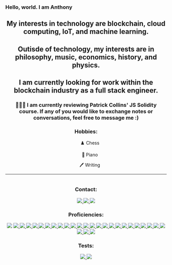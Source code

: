 ### Hello, world. I am Anthony

<div align= 'center'>
  <h2>My interests in technology are blockchain, cloud computing, IoT, and machine learning. </h2>
  <h2>Outisde of technology, my interests are in philosophy, music, economics, history, and physics. </h2>
  <h2>I am currently looking for work within the blockchain industry as a full stack engineer. </h2>
  
  <h3>👨🏻‍💻 I am currently reviewing Patrick Collins' JS Solidity course. If any of you would like to exchange notes or conversations, feel free to message me :)</h3>
  
  <h3>Hobbies:</h3>
  <ul>♟️ Chess</ul>
  <ul>🎹 Piano</ul>
  <ul>🖊️ Writing</ul>
</div>

<hr>
<div align= 'center'>
<img src='https://github-readme-stats.vercel.app/api?username=anthonymadia&count_private=true' alt="">
</div>

<div align='center'>
    <h3>Contact:</h3>
    <a href="https://www.linkedin.com/in/anthonymadia/"><img src="https://img.shields.io/badge/-LinkedIn-0077B5?style=flat-square&logo=LinkedIn&logoColor=white" />  </a>
    <a href="https://github.com/anthonymadia"><img src="https://img.shields.io/github/followers/manliestben?color=black&label=GitHub&logo=GitHub&logoColor=white&style=flat-square" />  </a>
    <a href="mailto: aamadia24@gmail.com"><img src="https://img.shields.io/badge/-Gmail-D14836?style=flat-square&logo=Gmail&logoColor=white" />  </a>
  </div>

<div align='center'>
      <h3>Proficiencies:</h3>
      <img src='https://img.shields.io/badge/Ethereum-3C3C3D?style=for-the-badge&logo=Ethereum&logoColor=white'>
      <a href="#"><img src="https://img.shields.io/badge/-HTML5-E34F26?style=flat-square&logo=html5&logoColor=white" />  </a>
      <a href="#"><img src="https://img.shields.io/badge/Notion-%23000000.svg?style=flat-square&for-the-badge&logo=notion&logoColor=white" />  </a>
      <a href="#"><img src="https://img.shields.io/badge/-CSS3-1572B6?style=flat-square&logo=css3" />  </a>
      <a href="#"><img src="https://img.shields.io/badge/Sass-CC6699?style=for-the-badge&logo=sass&logoColor=white" />  </a>
      <a href="#"><img src="https://img.shields.io/badge/TypeScript-007ACC?style=for-the-badge&logo=typescript&logoColor=white" />  </a>
      <a href="#"><img src="https://img.shields.io/badge/-JavaScript-F7DF1E?style=flat-square&logo=javascript&logoColor=black" />  </a>
      <a href="#"><img src="https://img.shields.io/badge/-React-61DAFB?style=flat-square&logo=React&logoColor=black" />  </a>
      <a href="#"><img src="https://img.shields.io/badge/-NodeJS-339933?style=flat-square&logo=Node.js&logoColor=white" />  </a>
      <a href="#"><img src="https://img.shields.io/badge/-Python3-3776AB?style=flat-square&logo=Python&logoColor=white" />  </a>
      <a href="#"><img src="https://img.shields.io/badge/-React_Router-CA4245?style=flat-square&for-the-badge&logo=react-router&logoColor=white" />  </a>
      <a href="#"><img src="https://img.shields.io/badge/-Express.js-404D59?style=flat-square&for-the-badge" />  </a>
      <a href="#"><img src="https://img.shields.io/badge/-Django-092E20?style=flat-square&logo=django" />  </a>
      <a href="#"><img src="https://img.shields.io/badge/-PostgreSQL-336791?style=flat-square&logo=postgresql" />  </a>
      <a href="#"><img src="https://img.shields.io/badge/-MongoDB-white?style=flat-square&logo=mongodb" />  </a>
      <a href="#"><img src="https://img.shields.io/badge/-Bootstrap-563D7C?style=flat-square&logo=bootstrap" />  </a>
      <a href="#"><img src="https://img.shields.io/badge/-Material_UI-0081CB?style=flat-square&logo=material-ui" />  </a>
      <a href="#"><img src="https://img.shields.io/badge/-Git-black?style=flat-square&logo=git" />  </a>
      <a href="#"><img src="https://img.shields.io/badge/-Postman-FF6C37?style=flat-square&logo=Postman&logoColor=white" />  </a>
      <a href="#"><img src="https://img.shields.io/badge/-Heroku-430098?style=flat-square&logo=heroku" />  </a>
      <a href="#"><img src="https://img.shields.io/badge/Netlify-00C7B7?style=for-the-badge&logo=netlify&logoColor=white" />  </a>
      <a href="#"><img src="https://img.shields.io/badge/-Excel-217346?style=flat-square&logo=Microsoft-Excel&logoColor=white" />  </a>
      <a href="#"><img src="https://img.shields.io/badge/-Markdown-000000?style=flat-square&logo=Markdown&logoColor=white" />  </a>
      <a href="#"><img src="https://img.shields.io/badge/-Trello-0079BF?style=flat-square&logo=Trello&logoColor=white" />  </a>
      <a href="#"><img src="https://img.shields.io/badge/-VS_Code-007ACC?style=flat-square&logo=visual-studio-code" />  </a>
      <a href="#"><img src="https://img.shields.io/badge/-Slack-4A154B?style=flat-square&logo=slack" />  </a>
      <a href="#"><img src="https://img.shields.io/badge/-Zoom-2D8CFF?style=flat-square&logo=zoom&logoColor=white" />  </a>
      <a href="#"><img src="https://img.shields.io/badge/-LeetCode-FFA116?style=for-the-badge&logo=LeetCode&logoColor=black" />  </a>
    </div>
<div align="center">
  <h3>Tests:</h3>
  <a href="#"><img src="https://img.shields.io/badge/Jest-323330?style=for-the-badge&logo=Jest&logoColor=white" />  </a>
  <a href="#"><img src="https://img.shields.io/badge/testing%20library-323330?style=for-the-badge&logo=testing-library&logoColor=red" />  </a>
</div>
</div>
